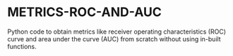 # METRICS-ROC-AND-AUC
Python code to obtain metrics like receiver operating characteristics (ROC) curve and area under the curve (AUC) from scratch without using in-built functions.  
